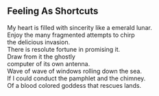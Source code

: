 Feeling As Shortcuts
--------------------
My heart is filled with sincerity like a emerald lunar.  
Enjoy the many fragmented attempts to chirp  
the delicious invasion.  
There is resolute fortune in promising it.  
Draw from it the ghostly  
computer of its own antenna.  
Wave of wave of windows rolling down the sea.  
If I could conduct the pamphlet and the chimney.  
Of a blood colored goddess that rescues lands.  
